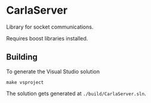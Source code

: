 CarlaServer
===========

Library for socket communications.

Requires boost libraries installed.

Building
--------

To generate the Visual Studio solution

    make vsproject

The solution gets generated at `./build/CarlaServer.sln`.
